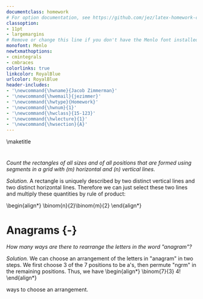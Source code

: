 ```yaml
---
documentclass: homework
# For option documentation, see https://github.com/jez/latex-homework-class
classoption:
- 11pt
- largemargins
# Remove or change this line if you don't have the Menlo font installed
monofont: Menlo
newtxmathoptions:
- cmintegrals
- cmbraces
colorlinks: true
linkcolor: RoyalBlue
urlcolor: RoyalBlue
header-includes:
- '\newcommand{\hwname}{Jacob Zimmerman}'
- '\newcommand{\hwemail}{jezimmer}'
- '\newcommand{\hwtype}{Homework}'
- '\newcommand{\hwnum}{1}'
- '\newcommand{\hwclass}{15-123}'
- '\newcommand{\hwlecture}{1}'
- '\newcommand{\hwsection}{A}'
---
```


\maketitle

#

_Count the rectangles of all sizes and of all positions that are formed using
segments in a grid with \(m\) horizontal and \(n\) vertical lines._

_Solution._ A rectangle is uniquely described by two distinct vertical lines and
two distinct horizontal lines. Therefore we can just select these two lines and 
multiply these quantities by rule of product:

<!-- LaTeX environment in a Markdown document! -->
\begin{align*}
  \binom{n}{2}\binom{m}{2}
\end{align*}


# Anagrams {-}

_How many ways are there to rearrange the letters in the word "anagram"?_

_Solution._ We can choose an arrangement of the letters in "anagram" in two
steps. We first choose 3 of the 7 positions to be a's, then permute "ngrm" in
the remaining positions. Thus, we have
\begin{align*}
  \binom{7}{3} 4!
\end{align*}

ways to choose an arrangement.


